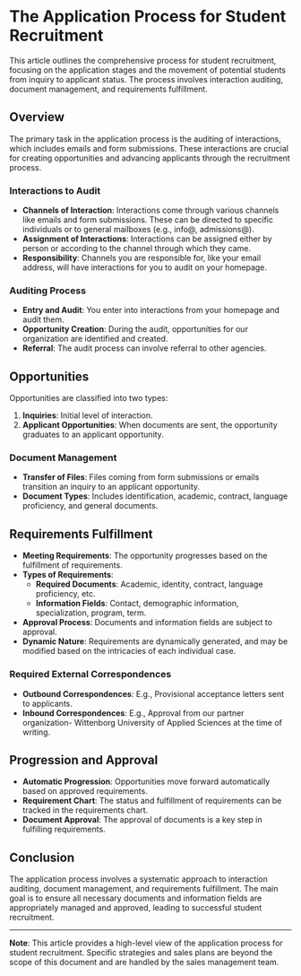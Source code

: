 # The Application Process for Student Recruitment

This article outlines the comprehensive process for student recruitment, focusing on the application stages and the movement of potential students from inquiry to applicant status. The process involves interaction auditing, document management, and requirements fulfillment.

## Overview
The primary task in the application process is the auditing of interactions, which includes emails and form submissions. These interactions are crucial for creating opportunities and advancing applicants through the recruitment process.

### Interactions to Audit
- **Channels of Interaction**: Interactions come through various channels like emails and form submissions. These can be directed to specific individuals or to general mailboxes (e.g., info@, admissions@).
- **Assignment of Interactions**: Interactions can be assigned either by person or according to the channel through which they came.
- **Responsibility**: Channels you are responsible for, like your email address, will have interactions for you to audit on your homepage.

### Auditing Process
- **Entry and Audit**: You enter into interactions from your homepage and audit them.
- **Opportunity Creation**: During the audit, opportunities for our organization are identified and created.
- **Referral**: The audit process can involve referral to other agencies.

## Opportunities
Opportunities are classified into two types:
1. **Inquiries**: Initial level of interaction.
2. **Applicant Opportunities**: When documents are sent, the opportunity graduates to an applicant opportunity.

### Document Management
- **Transfer of Files**: Files coming from form submissions or emails transition an inquiry to an applicant opportunity.
- **Document Types**: Includes identification, academic, contract, language proficiency, and general documents.

## Requirements Fulfillment
- **Meeting Requirements**: The opportunity progresses based on the fulfillment of requirements.
- **Types of Requirements**:
    - **Required Documents**: Academic, identity, contract, language proficiency, etc.
    - **Information Fields**: Contact, demographic information, specialization, program, term.
- **Approval Process**: Documents and information fields are subject to approval.
- **Dynamic Nature**: Requirements are dynamically generated, and may be modified based on the intricacies of each individual case.

### Required External Correspondences
- **Outbound Correspondences**: E.g., Provisional acceptance letters sent to applicants.
- **Inbound Correspondences**: E.g., Approval from our partner organization- Wittenborg University of Applied Sciences at the time of writing.

## Progression and Approval
- **Automatic Progression**: Opportunities move forward automatically based on approved requirements.
- **Requirement Chart**: The status and fulfillment of requirements can be tracked in the requirements chart.
- **Document Approval**: The approval of documents is a key step in fulfilling requirements.

## Conclusion
The application process involves a systematic approach to interaction auditing, document management, and requirements fulfillment. The main goal is to ensure all necessary documents and information fields are appropriately managed and approved, leading to successful student recruitment.

---

**Note**: This article provides a high-level view of the application process for student recruitment. Specific strategies and sales plans are beyond the scope of this document and are handled by the sales management team.
